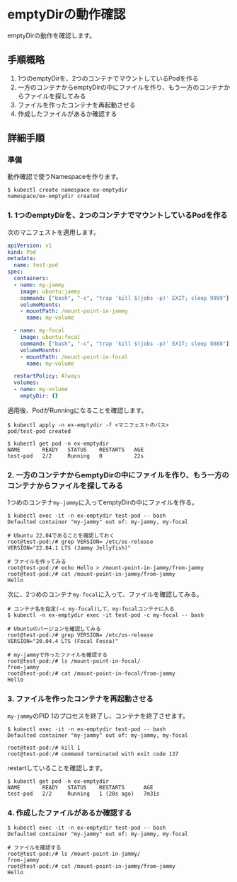 # emptyDirの動作確認

emptyDirの動作を確認します。

## 手順概略

1. 1つのemptyDirを、2つのコンテナでマウントしているPodを作る
2. 一方のコンテナからemptyDirの中にファイルを作り、もう一方のコンテナからファイルを探してみる
3. ファイルを作ったコンテナを再起動させる
4. 作成したファイルがあるか確認する

## 詳細手順

### 準備

動作確認で使うNamespaceを作ります。

```console
$ kubectl create namespace ex-emptydir
namespace/ex-emptydir created
```

### 1. 1つのemptyDirを、2つのコンテナでマウントしているPodを作る

次のマニフェストを適用します。

```yaml
apiVersion: v1
kind: Pod
metadata:
  name: test-pod
spec:
  containers:
  - name: my-jammy
    image: ubuntu:jammy
    command: ["bash", "-c", "trap 'kill $(jobs -p)' EXIT; sleep 9999"]
    volumeMounts:
    - mountPath: /mount-point-in-jammy
      name: my-volume

  - name: my-focal
    image: ubuntu:focal
    command: ["bash", "-c", "trap 'kill $(jobs -p)' EXIT; sleep 8888"]
    volumeMounts:
    - mountPath: /mount-point-in-focal
      name: my-volume

  restartPolicy: Always
  volumes:
  - name: my-volume
    emptyDir: {}
```

適用後、PodがRunningになることを確認します。

```console
$ kubectl apply -n ex-emptydir -f <マニフェストのパス>
pod/test-pod created

$ kubectl get pod -n ex-emptydir
NAME       READY   STATUS    RESTARTS   AGE
test-pod   2/2     Running   0          22s
```

### 2. 一方のコンテナからemptyDirの中にファイルを作り、もう一方のコンテナからファイルを探してみる

1つめのコンテナ`my-jammy`に入ってemptyDirの中にファイルを作る。

```console
$ kubectl exec -it -n ex-emptydir test-pod -- bash
Defaulted container "my-jammy" out of: my-jammy, my-focal

# Ubuntu 22.04であることを確認しておく
root@test-pod:/# grep VERSION= /etc/os-release
VERSION="22.04.1 LTS (Jammy Jellyfish)"

# ファイルを作ってみる
root@test-pod:/# echo Hello > /mount-point-in-jammy/from-jammy
root@test-pod:/# cat /mount-point-in-jammy/from-jammy
Hello
```

次に、2つめのコンテナ`my-focal`に入って、ファイルを確認してみる。


```console
# コンテナ名を指定(-c my-focal)して、my-focalコンテナに入る
$ kubectl -n ex-emptydir exec -it test-pod -c my-focal -- bash

# Ubuntuのバージョンを確認してみる
root@test-pod:/# grep VERSION= /etc/os-release
VERSION="20.04.4 LTS (Focal Fossa)"

# my-jammyで作ったファイルを確認する
root@test-pod:/# ls /mount-point-in-focal/
from-jammy
root@test-pod:/# cat /mount-point-in-focal/from-jammy
Hello
```

### 3. ファイルを作ったコンテナを再起動させる

`my-jammy`のPID 1のプロセスを終了し、コンテナを終了させます。

```console
$ kubectl exec -it -n ex-emptydir test-pod -- bash
Defaulted container "my-jammy" out of: my-jammy, my-focal

root@test-pod:/# kill 1
root@test-pod:/# command terminated with exit code 137
```

restartしていることを確認します。

```
$ kubectl get pod -n ex-emptydir
NAME       READY   STATUS    RESTARTS      AGE
test-pod   2/2     Running   1 (20s ago)   7m31s
```

### 4. 作成したファイルがあるか確認する

```console
$ kubectl exec -it -n ex-emptydir test-pod -- bash
Defaulted container "my-jammy" out of: my-jammy, my-focal

# ファイルを確認する
root@test-pod:/# ls /mount-point-in-jammy/
from-jammy
root@test-pod:/# cat /mount-point-in-jammy/from-jammy 
Hello
```
